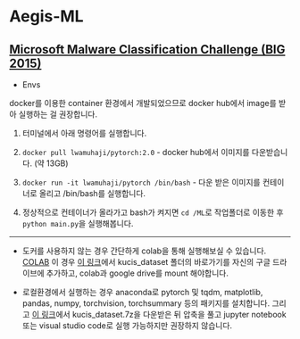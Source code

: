 # Aegis-ML

## [Microsoft Malware Classification Challenge (BIG 2015)](https://www.kaggle.com/c/malware-classification)

* Envs  

docker를 이용한 container 환경에서 개발되었으므로 docker hub에서 image를 받아 실행하는 걸 권장합니다.

1. 터미널에서 아래 명령어를 실행합니다.

2. `docker pull lwamuhaji/pytorch:2.0` - docker hub에서 이미지를 다운받습니다. (약 13GB)  

3. `docker run -it lwamuhaji/pytorch /bin/bash` - 다운 받은 이미지를 컨테이너로 올리고 /bin/bash를 실행합니다.  

4. 정상적으로 컨테이너가 올라가고 bash가 켜지면 `cd /ML`로 작업폴더로 이동한 후 `python main.py`을 실행해봅니다.

---

- 도커를 사용하지 않는 경우 간단하게 colab을 통해 실행해보실 수 있습니다. [COLAB](https://colab.research.google.com/drive/1sQIq1OeM0tboYkY6LjjYUlo7m3zDN4bh) 이 경우 [이 링크](https://drive.google.com/drive/folders/14GcS14aL7oaUbH5Ta6Qc7hz12U7Y8PEY?usp=sharing)에서 kucis_dataset 폴더의 바로가기를 자신의 구글 드라이브에 추가하고, colab과 google drive를 mount 해야합니다.

- 로컬환경에서 실행하는 경우 anaconda로 pytorch 및 tqdm, matplotlib, pandas, numpy, torchvision, torchsummary 등의 패키지를 설치합니다. 그리고 [이 링크](https://drive.google.com/file/d/1-97yHevn9gdJ_9rLoDd_TT6HLcxkOXtn/view?usp=sharing)에서 kucis_dataset.7z을 다운받은 뒤 압축을 풀고 jupyter notebook 또는 visual studio code로 실행 가능하지만 권장하지 않습니다.



